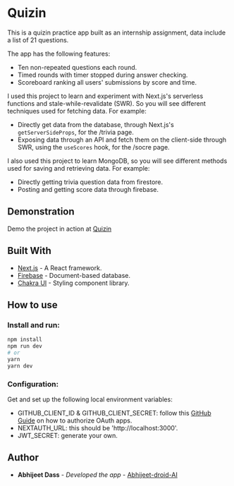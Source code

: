 # Quizin

This is a quizin practice app built as an internship assignment, data include a list of 21 questions.

The app has the following features:

-   Ten non-repeated questions each round.
-   Timed rounds with timer stopped during answer checking.
-   Scoreboard ranking all users' submissions by score and time.

I used this project to learn and experiment with Next.js's serverless functions and stale-while-revalidate (SWR). So you will see different techniques used for fetching data. For example:

-   Directly get data from the database, through Next.js's `getServerSideProps`, for the /trivia page.
-   Exposing data through an API and fetch them on the client-side through SWR, using the `useScores` hook, for the /socre page.

I also used this project to learn MongoDB, so you will see different methods used for saving and retrieving data. For example:

-   Directly getting trivia question data from firestore.
-   Posting and getting score data through firebase.

## Demonstration

Demo the project in action at [Quizin](https://trivia-master.vercel.app)

## Built With

-   [Next.js](https://nextjs.org) - A React framework.
-   [Firebase](https://www.firebase.google.com) - Document-based database.
-   [Chakra UI](https://chakra-ui.com/) - Styling component library.

## How to use

### Install and run:

```bash
npm install
npm run dev
# or
yarn
yarn dev
```

### Configuration:

Get and set up the following local environment variables:

-   GITHUB_CLIENT_ID & GITHUB_CLIENT_SECRET: follow this [GitHub Guide](https://docs.github.com/en/free-pro-team@latest/developers/apps/authorizing-oauth-apps) on how to authorize OAuth apps.
-   NEXTAUTH_URL: this should be 'http://localhost:3000'.
-   JWT_SECRET: generate your own.

## Author

-   **Abhijeet Dass** - _Developed the app_ -
    [Abhijeet-droid-AI](https://github.com/Abhijeet-droid-AI)
